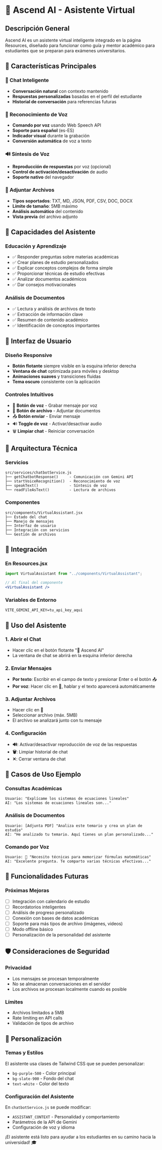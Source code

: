 # 🤖 Ascend AI - Asistente Virtual

## Descripción General

Ascend AI es un asistente virtual inteligente integrado en la página Resources, diseñado para funcionar como guía y mentor académico para estudiantes que se preparan para exámenes universitarios.

## 🌟 Características Principales

### 💬 Chat Inteligente
- **Conversación natural** con contexto mantenido
- **Respuestas personalizadas** basadas en el perfil del estudiante
- **Historial de conversación** para referencias futuras

### 🎤 Reconocimiento de Voz
- **Comando por voz** usando Web Speech API
- **Soporte para español** (es-ES)
- **Indicador visual** durante la grabación
- **Conversión automática** de voz a texto

### 🔊 Síntesis de Voz
- **Reproducción de respuestas** por voz (opcional)
- **Control de activación/desactivación** de audio
- **Soporte nativo** del navegador

### 📎 Adjuntar Archivos
- **Tipos soportados**: TXT, MD, JSON, PDF, CSV, DOC, DOCX
- **Límite de tamaño**: 5MB máximo
- **Análisis automático** del contenido
- **Vista previa** del archivo adjunto

## 🧠 Capacidades del Asistente

### Educación y Aprendizaje
- ✅ Responder preguntas sobre materias académicas
- ✅ Crear planes de estudio personalizados
- ✅ Explicar conceptos complejos de forma simple
- ✅ Proporcionar técnicas de estudio efectivas
- ✅ Analizar documentos académicos
- ✅ Dar consejos motivacionales

### Análisis de Documentos
- ✅ Lectura y análisis de archivos de texto
- ✅ Extracción de información clave
- ✅ Resumen de contenido académico
- ✅ Identificación de conceptos importantes

## 🎨 Interfaz de Usuario

### Diseño Responsive
- **Botón flotante** siempre visible en la esquina inferior derecha
- **Ventana de chat** optimizada para móviles y desktop
- **Animaciones suaves** y transiciones fluidas
- **Tema oscuro** consistente con la aplicación

### Controles Intuitivos
- 🎤 **Botón de voz** - Grabar mensaje por voz
- 📎 **Botón de archivo** - Adjuntar documentos
- 📤 **Botón enviar** - Enviar mensaje
- 🔊 **Toggle de voz** - Activar/desactivar audio
- 🗑️ **Limpiar chat** - Reiniciar conversación

## 🔧 Arquitectura Técnica

### Servicios
```
src/services/chatbotService.js
├── getChatbotResponse()     - Comunicación con Gemini API
├── startVoiceRecognition()  - Reconocimiento de voz
├── speakText()              - Síntesis de voz
└── readFileAsText()         - Lectura de archivos
```

### Componentes
```
src/components/VirtualAssistant.jsx
├── Estado del chat
├── Manejo de mensajes
├── Interfaz de usuario
├── Integración con servicios
└── Gestión de archivos
```

## 🚀 Integración

### En Resources.jsx
```jsx
import VirtualAssistant from "../components/VirtualAssistant";

// Al final del componente
<VirtualAssistant />
```

### Variables de Entorno
```env
VITE_GEMINI_API_KEY=tu_api_key_aqui
```

## 📱 Uso del Asistente

### 1. Abrir el Chat
- Hacer clic en el botón flotante "🤖 Ascend AI"
- La ventana de chat se abrirá en la esquina inferior derecha

### 2. Enviar Mensajes
- **Por texto**: Escribir en el campo de texto y presionar Enter o el botón 📤
- **Por voz**: Hacer clic en 🎤, hablar y el texto aparecerá automáticamente

### 3. Adjuntar Archivos
- Hacer clic en 📎
- Seleccionar archivo (máx. 5MB)
- El archivo se analizará junto con tu mensaje

### 4. Configuración
- **🔊**: Activar/desactivar reproducción de voz de las respuestas
- **🗑️**: Limpiar historial de chat
- **✕**: Cerrar ventana de chat

## 🎯 Casos de Uso Ejemplo

### Consultas Académicas
```
Usuario: "Explícame los sistemas de ecuaciones lineales"
AI: "Los sistemas de ecuaciones lineales son..."
```

### Análisis de Documentos
```
Usuario: [Adjunta PDF] "Analiza este temario y crea un plan de estudio"
AI: "He analizado tu temario. Aquí tienes un plan personalizado..."
```

### Comando por Voz
```
Usuario: 🎤 "Necesito técnicas para memorizar fórmulas matemáticas"
AI: "Excelente pregunta. Te comparto varias técnicas efectivas..."
```

## 🔮 Funcionalidades Futuras

### Próximas Mejoras
- [ ] Integración con calendario de estudio
- [ ] Recordatorios inteligentes
- [ ] Análisis de progreso personalizado
- [ ] Conexión con bases de datos académicas
- [ ] Soporte para más tipos de archivo (imágenes, videos)
- [ ] Modo offline básico
- [ ] Personalización de la personalidad del asistente

## 🛡️ Consideraciones de Seguridad

### Privacidad
- Los mensajes se procesan temporalmente
- No se almacenan conversaciones en el servidor
- Los archivos se procesan localmente cuando es posible

### Límites
- Archivos limitados a 5MB
- Rate limiting en API calls
- Validación de tipos de archivo

## 🎨 Personalización

### Temas y Estilos
El asistente usa clases de Tailwind CSS que se pueden personalizar:
- `bg-purple-500` - Color principal
- `bg-slate-900` - Fondo del chat
- `text-white` - Color del texto

### Configuración del Asistente
En `chatbotService.js` se puede modificar:
- `ASSISTANT_CONTEXT` - Personalidad y comportamiento
- Parámetros de la API de Gemini
- Configuración de voz y idioma

¡El asistente está listo para ayudar a los estudiantes en su camino hacia la universidad! 🎓
